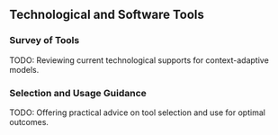 ## Technological and Software Tools

### Survey of Tools
TODO: Reviewing current technological supports for context-adaptive models.

### Selection and Usage Guidance
TODO: Offering practical advice on tool selection and use for optimal outcomes.
